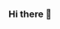 ### Hi there 👋

<!--


"🚀 Full-stack aficionado & AI enthusiast |
 MSc CS @ George Mason University 📚 | 
Bridging gaps between data, design, and development | 
Passionate about leveraging AI for social good | Open to collaborate on transformative projects 💡"

This bio encapsulates your educational background, your interest in full-stack development and AI, and your openness to collaboration, reflecting a dynamic and proactive approach to your work and projects.
-->
